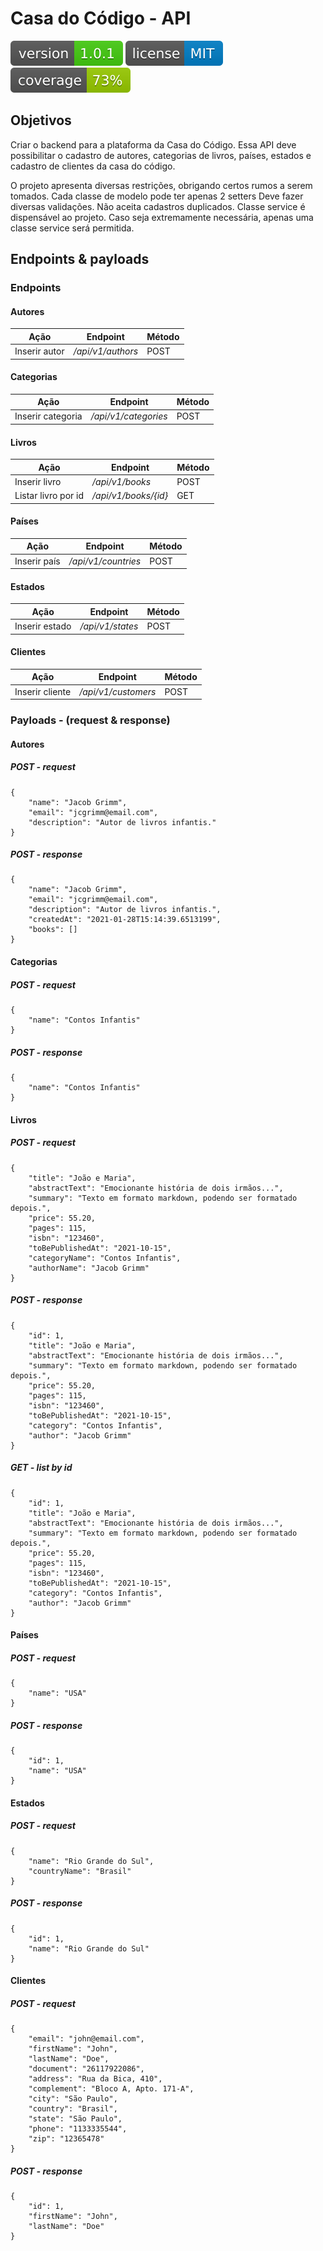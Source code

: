 # Casa do Código - API
![Version](src/main/resources/static/img/version.svg)
![License](src/main/resources/static/img/license.svg)
![Coverage](src/main/resources/static/img/coverage.svg)

## Objetivos
Criar o backend para a plataforma da Casa do Código.
Essa API deve possibilitar o cadastro de autores, categorias de livros, países, estados e cadastro de clientes da casa do código.

O projeto apresenta diversas restrições, obrigando certos rumos a serem tomados.
Cada classe de modelo pode ter apenas 2 setters
Deve fazer diversas validações. 
Não aceita cadastros duplicados.
Classe service é dispensável ao projeto. Caso seja extremamente necessária, apenas uma classe service será permitida.

## Endpoints & payloads
### Endpoints
#### Autores
**Ação** | **Endpoint** | **Método**
---------- | ------------ | ----------
Inserir autor | _/api/v1/authors_ | POST

#### Categorias
**Ação** | **Endpoint** | **Método**
---------- | ------------ | ----------
Inserir categoria | _/api/v1/categories_ | POST

#### Livros
**Ação** | **Endpoint** | **Método**
---------- | ------------ | ----------
Inserir livro | _/api/v1/books_ | POST
Listar livro por id | _/api/v1/books/{id}_ | GET

#### Países
**Ação** | **Endpoint** | **Método**
---------- | ------------ | ----------
Inserir país | _/api/v1/countries_ | POST

#### Estados
**Ação** | **Endpoint** | **Método**
---------- | ------------ | ----------
Inserir estado | _/api/v1/states_ | POST

#### Clientes
**Ação** | **Endpoint** | **Método**
---------- | ------------ | ----------
Inserir cliente | _/api/v1/customers_ | POST

### Payloads - (request & response)
#### Autores
##### POST - request
    {
        "name": "Jacob Grimm",
        "email": "jcgrimm@email.com",
        "description": "Autor de livros infantis."
    }

##### POST - response
    {
        "name": "Jacob Grimm",
        "email": "jcgrimm@email.com",
        "description": "Autor de livros infantis.",
        "createdAt": "2021-01-28T15:14:39.6513199",
        "books": []
    }

#### Categorias
##### POST - request
    {
        "name": "Contos Infantis"
    }

##### POST - response
    {
        "name": "Contos Infantis"
    }

#### Livros
##### POST - request
    {
        "title": "João e Maria",
        "abstractText": "Emocionante história de dois irmãos...",
        "summary": "Texto em formato markdown, podendo ser formatado depois.",
        "price": 55.20,
        "pages": 115,
        "isbn": "123460",
        "toBePublishedAt": "2021-10-15",
        "categoryName": "Contos Infantis",
        "authorName": "Jacob Grimm"
    }

##### POST - response
    {
        "id": 1,
        "title": "João e Maria",
        "abstractText": "Emocionante história de dois irmãos...",
        "summary": "Texto em formato markdown, podendo ser formatado depois.",
        "price": 55.20,
        "pages": 115,
        "isbn": "123460",
        "toBePublishedAt": "2021-10-15",
        "category": "Contos Infantis",
        "author": "Jacob Grimm"
    }

##### GET - list by id
    {
        "id": 1,
        "title": "João e Maria",
        "abstractText": "Emocionante história de dois irmãos...",
        "summary": "Texto em formato markdown, podendo ser formatado depois.",
        "price": 55.20,
        "pages": 115,
        "isbn": "123460",
        "toBePublishedAt": "2021-10-15",
        "category": "Contos Infantis",
        "author": "Jacob Grimm"
    }

#### Países
##### POST - request
    {
        "name": "USA"
    }

##### POST - response
    {
        "id": 1,
        "name": "USA"
    }

#### Estados
##### POST - request
    {
        "name": "Rio Grande do Sul",
        "countryName": "Brasil"
    }

##### POST - response
    {
        "id": 1,
        "name": "Rio Grande do Sul"
    }

#### Clientes
##### POST - request
    {
        "email": "john@email.com",
        "firstName": "John",
        "lastName": "Doe",
        "document": "26117922086",
        "address": "Rua da Bica, 410",
        "complement": "Bloco A, Apto. 171-A",
        "city": "São Paulo",
        "country": "Brasil",
        "state": "São Paulo",
        "phone": "1133335544",
        "zip": "12365478"
    }

##### POST - response
    {
        "id": 1,
        "firstName": "John",
        "lastName": "Doe"
    }

